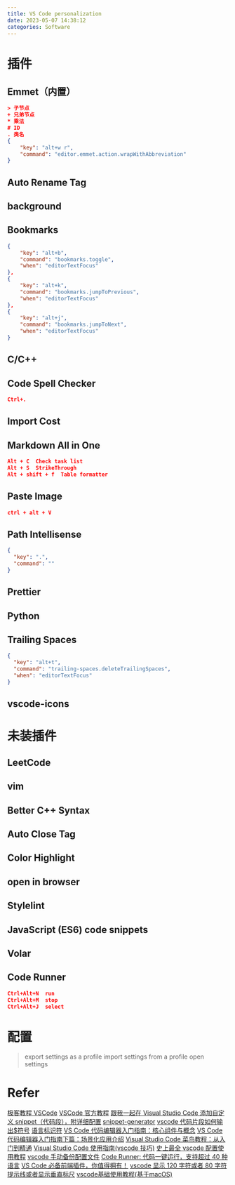 ```yaml
---
title: VS Code personalization
date: 2023-05-07 14:38:12
categories: Software
---
```


# 插件

## Emmet（内置）

```json
> 子节点
+ 兄弟节点
* 乘法
# ID
. 类名
{
    "key": "alt+w r",
    "command": "editor.emmet.action.wrapWithAbbreviation"
}
```

## Auto Rename Tag

## background

## Bookmarks

```json
{
    "key": "alt+b",
    "command": "bookmarks.toggle",
    "when": "editorTextFocus"
},
{
    "key": "alt+k",
    "command": "bookmarks.jumpToPrevious",
    "when": "editorTextFocus"
},
{
    "key": "alt+j",
    "command": "bookmarks.jumpToNext",
    "when": "editorTextFocus"
}
```

## C/C++

## Code Spell Checker

```json
Ctrl+.
```

## Import Cost

## Markdown All in One

```json
Alt + C  Check task list
Alt + S  StrikeThrough
Alt + shift + f  Table formatter
```

## Paste Image

```json
ctrl + alt + V
```

## Path Intellisense

```json
{
  "key": ".",
  "command": ""
}
```

## Prettier

## Python

## Trailing Spaces

```json
{
  "key": "alt+t",
  "command": "trailing-spaces.deleteTrailingSpaces",
  "when": "editorTextFocus"
}
```

## vscode-icons

# 未装插件

## LeetCode

## vim

## Better C++ Syntax

## Auto Close Tag

## Color Highlight

## open in browser

## Stylelint

## JavaScript (ES6) code snippets

## Volar

## Code Runner

```json
Ctrl+Alt+N  run
Ctrl+Alt+M  stop
Ctrl+Alt+J  select
```

# 配置

> export settings as a profile
> import settings from a profile
> open settings

# Refer

[极客教程 VSCode](https://geek-docs.com/vscode/vscode-tutorials)
[VSCode 官方教程](https://code.visualstudio.com/docs/editor/userdefinedsnippets)
[跟我一起在 Visual Studio Code 添加自定义 snippet（代码段），附详细配置](https://blog.csdn.net/maokelong95/article/details/54379046)
[snippet-generator](https://snippet-generator.app)
[vscode 代码片段如何输出$符号](https://blog.csdn.net/weixin_41642136/article/details/113812943)
[语言标识符](https://code.visualstudio.com/docs/languages/identifiers)
[VS Code 代码编辑器入门指南：核心组件与概念](https://sspai.com/post/60116)
[VS Code 代码编辑器入门指南下篇：场景化应用介绍](https://sspai.com/post/60117)
[Visual Studio Code 菜鸟教程：从入门到精通](https://blog.csdn.net/maokelong95/article/details/88805589)
[Visual Studio Code 使用指南(vscode 技巧)](https://blog.51cto.com/u_12161400/4601421)
[史上最全 vscode 配置使用教程](https://zhuanlan.zhihu.com/p/113222681)
[vscode 手动备份配置文件](https://zhuanlan.zhihu.com/p/522284876)
[Code Runner: 代码一键运行，支持超过 40 种语言](https://zhuanlan.zhihu.com/p/54861567)
[VS Code 必备前端插件，你值得拥有！](https://juejin.cn/post/7032101930155376671)
[vscode 显示 120 字符或者 80 字符提示线或者显示垂直标尺](https://www.jianshu.com/p/5cbf7b336d66)
[vscode基础使用教程(基于macOS)](https://www.xiebruce.top/1719.html)